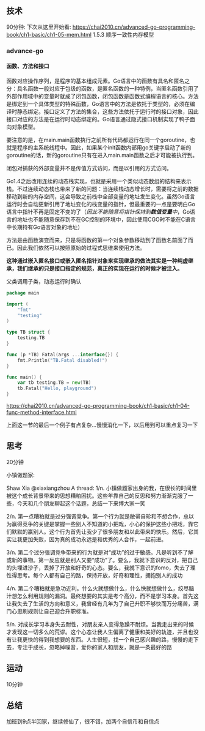 ## 技术
90分钟: 下次从这里开始看:
https://chai2010.cn/advanced-go-programming-book/ch1-basic/ch1-05-mem.html
1.5.3 顺序一致性内存模型
### advance-go
#### 函数、方法和接口
函数对应操作序列，是程序的基本组成元素。Go语言中的函数有具名和匿名之分：具名函数一般对应于包级的函数，是匿名函数的一种特例，当匿名函数引用了外部作用域中的变量时就成了闭包函数，闭包函数是函数式编程语言的核心。方法是绑定到一个具体类型的特殊函数，Go语言中的方法是依托于类型的，必须在编译时静态绑定。接口定义了方法的集合，这些方法依托于运行时的接口对象，因此接口对应的方法是在运行时动态绑定的。Go语言通过隐式接口机制实现了鸭子面向对象模型。

要注意的是，在main.main函数执行之前所有代码都运行在同一个goroutine，也就是程序的主系统线程中。因此，如果某个init函数内部用go关键字启动了新的goroutine的话，新的goroutine只有在进入main.main函数之后才可能被执行到。

闭包对捕获的外部变量并不是传值方式访问，而是以引用的方式访问。


Go1.4之后改用连续的动态栈实现，也就是采用一个类似动态数组的结构来表示栈。不过连续动态栈也带来了新的问题：当连续栈动态增长时，需要将之前的数据移动到新的内存空间，这会导致之前栈中全部变量的地址发生变化。虽然Go语言运行时会自动更新引用了地址变化的栈变量的指针，但最重要的一点是要明白Go语言中指针不再是固定不变的了（_因此不能随意将指针保持到**数值变量**中_，Go语言的地址也不能随意保存到不在GC控制的环境中，因此使用CGO时不能在C语言中长期持有Go语言对象的地址）

方法是由函数演变而来，只是将函数的第一个对象参数移动到了函数名前面了而已。因此我们依然可以按照原始的过程式思维来使用方法。

**这种通过嵌入匿名接口或嵌入匿名指针对象来实现继承的做法其实是一种纯虚继承，我们继承的只是接口指定的规范，真正的实现在运行的时候才被注入。**

父类调用子类，动态运行时确认

```go
package main

import (
    "fmt"
    "testing"
)

type TB struct {
    testing.TB
}

func (p *TB) Fatal(args ...interface{}) {
    fmt.Println("TB.Fatal disabled!")
}

func main() {
    var tb testing.TB = new(TB)
    tb.Fatal("Hello, playground")
}
```

https://chai2010.cn/advanced-go-programming-book/ch1-basic/ch1-04-func-method-interface.html

上面这一节的最后一个例子有点复杂...慢慢消化一下，以后用到可以重点复习一下

## 思考
20分钟

小镇做题家:

Shaw Xia
@xiaxiangzhou
A thread: 1/n. 小镇做题家出身的我，在很长的时间里被这个成长背景带来的思想糟粕困扰。这些年靠自己的反思和努力渐渐克服了一些，今天和几个朋友聊起这个话题，总结一下来博大家一笑

2/n. 第一点糟粕就是过分强调竞争。第一个行为就是敝帚自珍和不想合作，总以为赢得竞争的关键是掌握一些别人不知道的小把戏，小心的保护这些小把戏，靠它们默默的赢别人。这个行为首先让我少了很多朋友和以此带来的快乐。然后，它其实让我更加失败，因为真的成功永远是和优秀的人合作，一起前进。

3/n. 第二个过分强调竞争带来的行为就是对“成功”的过于敏感。凡是听到不了解或新的事物。第一反应就是别人又要“成功”了。要么，我就下意识的反对，把自己的头埋进沙子，丢掉了开放和好奇的心态。要么，我就下意识的fomo，失去了理性得思考。每个人都有自己的路，保持开放，好奇和理性，拥抱别人的成功

4/n. 第二个糟粕就是急功近利。什么火就想做什么，什么快就想做什么，绞尽脑汁想怎么利用规则的漏洞。最终想要的其实是考个高分，而不是学习本身。首先这让我失去了生活的方向和意义，我曾经有几年为了自己升职不够快而万分痛苦，满门心思刷规则让自己迎合升职标准。

5/n. 对成长学习本身失去耐性，对朋友亲人变得急躁不耐烦。当我走出来的时候才发现这一切多么的荒谬。这个心态让我人生偏离了健康和美好的轨迹，并且也没有让我更快的得到我想要的东西。人生很短，找一个自己感兴趣的路，慢慢的走下去，专注于成长，忽略掉噪音，爱你的家人和朋友，就是一条最好的路

## 运动
10分钟

## 总结
加班到9点半回家，继续修仙了，很不错，加两个自信币和自信点